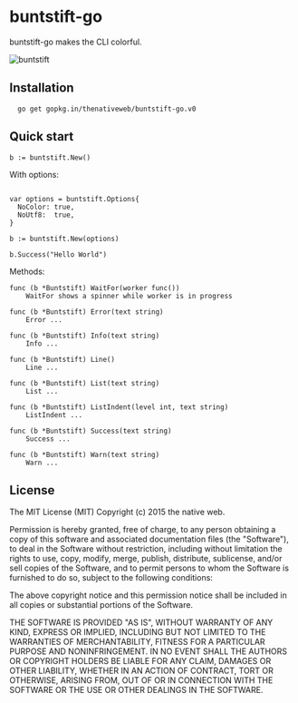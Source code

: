 # buntstift-go

buntstift-go makes the CLI colorful.

![buntstift](https://github.com/thenativeweb/buntstift-go/raw/master/images/logo.jpg "buntstift")

## Installation

```
  go get gopkg.in/thenativeweb/buntstift-go.v0
```

## Quick start

```
b := buntstift.New()

```
With options:

```

var options = buntstift.Options{
  NoColor: true,
  NoUtf8:  true,
}

b := buntstift.New(options)

b.Success("Hello World")

```
Methods:

```
func (b *Buntstift) WaitFor(worker func())
    WaitFor shows a spinner while worker is in progress

func (b *Buntstift) Error(text string)
    Error ...

func (b *Buntstift) Info(text string)
    Info ...

func (b *Buntstift) Line()
    Line ...

func (b *Buntstift) List(text string)
    List ...

func (b *Buntstift) ListIndent(level int, text string)
    ListIndent ...

func (b *Buntstift) Success(text string)
    Success ...

func (b *Buntstift) Warn(text string)
    Warn ...

```


## License

The MIT License (MIT)
Copyright (c) 2015 the native web.

Permission is hereby granted, free of charge, to any person obtaining a copy of this software and associated documentation files (the "Software"), to deal in the Software without restriction, including without limitation the rights to use, copy, modify, merge, publish, distribute, sublicense, and/or sell copies of the Software, and to permit persons to whom the Software is furnished to do so, subject to the following conditions:

The above copyright notice and this permission notice shall be included in all copies or substantial portions of the Software.

THE SOFTWARE IS PROVIDED "AS IS", WITHOUT WARRANTY OF ANY KIND, EXPRESS OR IMPLIED, INCLUDING BUT NOT LIMITED TO THE WARRANTIES OF MERCHANTABILITY, FITNESS FOR A PARTICULAR PURPOSE AND NONINFRINGEMENT. IN NO EVENT SHALL THE AUTHORS OR COPYRIGHT HOLDERS BE LIABLE FOR ANY CLAIM, DAMAGES OR OTHER LIABILITY, WHETHER IN AN ACTION OF CONTRACT, TORT OR OTHERWISE, ARISING FROM, OUT OF OR IN CONNECTION WITH THE SOFTWARE OR THE USE OR OTHER DEALINGS IN THE SOFTWARE.
